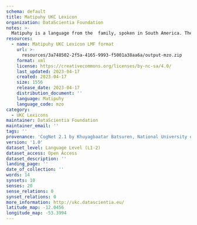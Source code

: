 ```yaml
---
schema: default
title: Matipuhy UKC Lexicon
organization: DataScientia Foundation
notes: >-
  Matipuhy is a language from the  family, spoken in South America. The UKC Lexicon of Matipuhy is represented as a lexico-semantic network. It consists of words, word senses, synsets, as well as sense-level and synset-level relationships.
resources:
  - name: Matipuhy UKC Lexicon LMF format
    url: >-
      resources/3a748502-2f5a-4165-9993-f5001a38aa6a/output-mzo.zip
    format: xml
    license: https://creativecommons.org/licenses/by-nc-sa/4.0/
    last_updated: 2023-04-17
    created: 2023-04-17
    size: 1556
    release_date: 2023-04-17
    distribution_document: ''
    language: Matipuhy
    language_code: mzo
category:
  - UKC Lexicons
maintainer: DataScientia Foundation
maintainer_email: ''
tags: ''
provenance: 'CogNet 2.1 by Khuyagbaatar Batsuren, National University of Mongolia (http://cognet.ukc.disi.unitn.it); Native Languages of the Americas 2021.11. by Laura Redish and Orrin Lewis (http://www.native-languages.org); Princeton WordNet 2.1 by Princeton University (https://wordnet.princeton.edu)'
version: '1.0'
dataset_level: Language Level (L1-2)
dataset_access: Open Access
dataset_description: ''
landing_page: ''
date_of_collection: ''
words: 14
synsets: 10
senses: 20
sense_relations: 0
synset_relations: 0
more_information: http://ukc.datascientia.eu/
latitude_map: -12.0456
longitude_map: -53.3994
---
```

